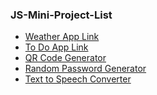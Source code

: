 ### JS-Mini-Project-List
<ul>
  <li><a href = "https://vishakha-weather-app.netlify.app/">Weather App Link</a></li>
  <li><a href = "https://vishakha-to-do-app.netlify.app/">To Do App Link</a></li>
  <li><a href = "https://vishakha-qr-code-generator.netlify.app/">QR Code Generator</a></li>
  <li><a href = "https://vishakha-random-password-generator.netlify.app/">Random Password Generator</a></li>
  <li><a href = "https://vishakha-text-to-speech-converter.netlify.app/">Text to Speech Converter</a></li>


  

</ul>
